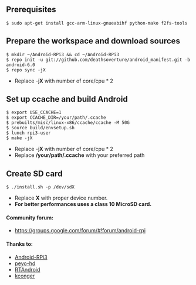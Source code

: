 Prerequisites
-------------
```
$ sudo apt-get install gcc-arm-linux-gnueabihf python-mako f2fs-tools
```



Prepare the workspace and download sources
------------------------------------------
```
$ mkdir ~/Android-RPi3 && cd ~/Android-RPi3
$ repo init -u git://github.com/deathsoverture/android_manifest.git -b android-6.0
$ repo sync -jX
```
+ Replace -j**X** with number of core/cpu * 2



Set up ccache and build Android
-------------------------------
```
$ export USE_CCACHE=1
$ export CCACHE_DIR=/your/path/.ccache
$ prebuilts/misc/linux-x86/ccache/ccache -M 50G
$ source build/envsetup.sh
$ lunch rpi3-user
$ make -jX
```
+ Replace -j**X** with number of core/cpu * 2
+ Replace **/your/path/.ccache** with your preferred path



Create SD card
--------------
```
$ ./install.sh -p /dev/sdX
```
+ Replace **X** with proper device number.
+ **For better performances uses a class 10 MicroSD card.**



#### Community forum:
+ https://groups.google.com/forum/#!forum/android-rpi



#### Thanks to:
+ [Android-RPi3](https://github.com/Android-RPi3)
+ [peyo-hd](https://github.com/peyo-hd)
+ [RTAndroid](https://github.com/RTAndroid)
+ [kconger](https://github.com/kconger)
